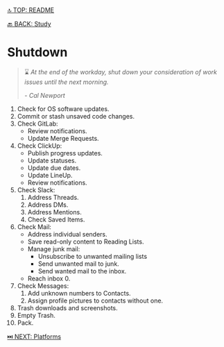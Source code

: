 [🔝 TOP: README](README.md)

[🔙 BACK: Study](/procedures/study.md)

Shutdown
=========================

> ⌛️ *At the end of the workday, shut down your consideration of work issues until the next morning.*
> 
> *- Cal Newport*

1. Check for OS software updates.
2. Commit or stash unsaved code changes.
3. Check GitLab:
	- Review notifications.
	- Update Merge Requests.
4. Check ClickUp:
	- Publish progress updates.
	- Update statuses.
	- Update due dates.
	- Update LineUp.
	- Review notifications.
5. Check Slack:
	1. Address Threads.
	2. Address DMs.
	3. Address Mentions.
	4. Check Saved Items.
6. Check Mail:
	- Address individual senders.
	- Save read-only content to Reading Lists.
	- Manage junk mail:
		- Unsubscribe to unwanted mailing lists
		- Send unwanted mail to junk.
		- Send wanted mail to the inbox.
	- Reach inbox 0.
7. Check Messages:
	1. Add unknown numbers to Contacts.
	2. Assign profile pictures to contacts without one.
8. Trash downloads and screenshots.
9. Empty Trash.
11. Pack.

[⏭️ NEXT: Platforms](README.md#platforms)

